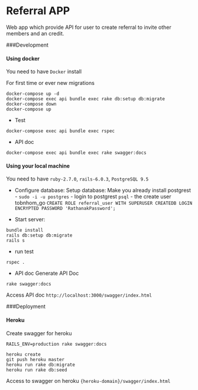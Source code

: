 # Referral APP

Web app which provide API for user to create referral to invite other members and an credit.

###Development
#### Using docker
You need to have `Docker` install

For first time or ever new migrations
```
docker-compose up -d
docker-compose exec api bundle exec rake db:setup db:migrate
docker-compose down
docker-compose up
```

- Test
```
docker-compose exec api bundle exec rspec
```

- API doc
```
docker-compose exec api bundle exec rake swagger:docs
```

#### Using your local machine
You need to have `ruby-2.7.0`,  `rails-6.0.3`, `PostgreSQL 9.5`

- Configure database:
Setup database: Make you already install postgrest - `sudo -i -u postgres` - login to postgrest `psql` - the create user tobnhom_go
`CREATE ROLE referral_user WITH SUPERUSER CREATEDB LOGIN ENCRYPTED PASSWORD 'RathanakPassword';`

- Start server:
```
bundle install
rails db:setup db:migrate
rails s
```

- run test
```
rspec .
```

- API doc
Generate API Doc
```
rake swagger:docs
```
Access API doc
`http://localhost:3000/swagger/index.html`

###Deployment
#### Heroku
Create swagger for heroku
```
RAILS_ENV=production rake swagger:docs
```

```
heroku create
git push heroku master
heroku run rake db:migrate
heroku run rake db:seed
```
Access to swagger on heroku `{heroku-domain}/swagger/index.html`
